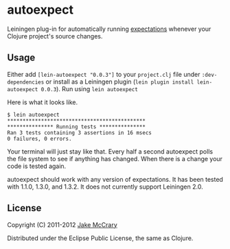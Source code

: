 # autoexpect

Leiningen plug-in for automatically running [expectations](https://github.com/jaycfields/expectations) whenever your Clojure project's source changes.

## Usage

Either add `[lein-autoexpect "0.0.3"]` to your `project.clj` file under `:dev-dependencies` or install as a Leiningen plugin (`lein plugin install lein-autoexpect 0.0.3`). Run using `lein autoexpect`

Here is what it looks like. 

    $ lein autoexpect
    *********************************************
    *************** Running tests ***************
    Ran 3 tests containing 3 assertions in 16 msecs
    0 failures, 0 errors.

Your terminal will just stay like that. Every half a second autoexpect polls the file system to see if anything has changed. When there is a change your code is tested again.

autoexpect should work with any version of expectations. It has been tested with 1.1.0, 1.3.0, and 1.3.2. It does not currently support Leiningen 2.0.

## License

Copyright (C) 2011-2012 [Jake McCrary](http://jakemccrary.com)

Distributed under the Eclipse Public License, the same as Clojure.
